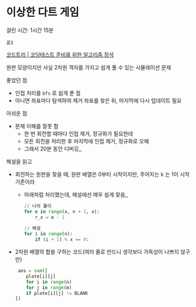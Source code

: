 # 이상한 다트 게임

걸린 시간: 1시간 15분

`골3`

[코드트리 | 코딩테스트 준비를 위한 알고리즘 정석](https://www.codetree.ai/training-field/frequent-problems/problems/odd-dart-game/description?page=2&pageSize=20)

원판 모양이지만 사실 2차원 격자를 가지고 쉽게 풀 수 있는 시뮬레이션 문제

좋았던 점

- 인접 처리를 `bfs` 로 쉽게 푼 점
- 아니면 좌표마다 탐색하여 제거 좌표를 찾은 뒤, 마지막에 다시 업데이트 필요

아쉬운 점

- 문제 이해를 잘못 함
    - 한 번 회전할 때마다 인접 제거, 정규화가 필요한데
    - 모든 회전을 처리한 후 마지막에 인접 제거, 정규화로 오해
    - 그래서 20분 동안 디버깅,,

해설을 읽고

- 회전하는 원판을 찾을 때, 원판 배열은 0부터 시작이지만, 주어지는 k 는 1이 시작 기준이라

    - 아래처럼 처리했는데, 해설에선 매우 쉽게 찾음,,

      ```python
      // 나의 풀이
      for e in range(x, n + 1, x):
          r_x = e - 1
          
      // 해설
      for i in range(n):
          if (i + 1) % x == 0:
      ```

- 2차원 배열의 합을 구하는 코드(여러 줄로 만드니 생각보다 가독성이 나쁘지 않구만)

  ```python
   ans = sum([
      plate[i][j]
      for i in range(n)
      for j in range(m)
      if plate[i][j] != BLANK
  ])
  ```

